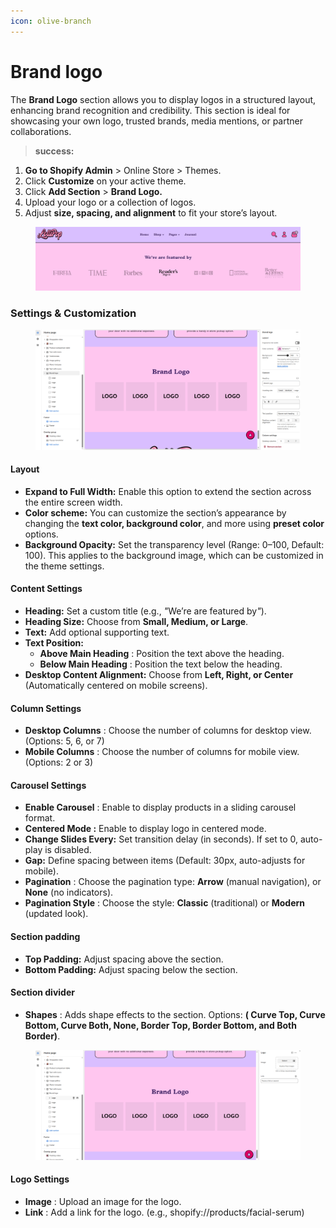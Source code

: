 ```yaml
---
icon: olive-branch
---
```


# Brand logo

The **Brand Logo** section allows you to display logos in a structured layout, enhancing brand recognition and credibility. This section is ideal for showcasing your own logo, trusted brands, media mentions, or partner collaborations.

> **success:** 
1. **Go to Shopify Admin** > Online Store > Themes.
2. Click **Customize** on your active theme.
3. Click **Add Section** > **Brand Logo.**
4. Upload your logo or a collection of logos.
5. Adjust **size, spacing, and alignment** to fit your store’s layout.


<figure><img src="../.gitbook/assets/Brandlogo-01.jpg" alt=""><figcaption></figcaption></figure>

### **Settings & Customization**

<figure><img src="../.gitbook/assets/brandogo.png" alt=""><figcaption></figcaption></figure>

#### **Layout** <a href="#layout" id="layout"></a>

* **Expand to Full Width:** Enable this option to extend the section across the entire screen width.
* **Color scheme:** You can customize the section’s appearance by changing the **text color, background color**, and more using **preset color** options.
* **Background Opacity:** Set the transparency level (Range: 0–100, Default: 100). This applies to the background image, which can be customized in the theme settings.

#### **Content Settings**

* **Heading:** Set a custom title (e.g., _"_&#x57;e’re are featured b&#x79;_"_).
* **Heading Size:** Choose from **Small, Medium, or Large**.
* **Text:** Add optional supporting text.
* **Text Position:**
  * **Above Main Heading** : Position the text above the heading.
  * **Below Main Heading** : Position the text below the heading.
* **Desktop Content Alignment:** Choose from **Left, Right, or Center** (Automatically centered on mobile screens).

#### **Column Settings**

* **Desktop Columns** : Choose the number of columns for desktop view. (Options: 5, 6, or 7)
* **Mobile Columns** : Choose the number of columns for mobile view. (Options: 2 or 3)

#### **Carousel Settings** <a href="#carousel-settings" id="carousel-settings"></a>

* **Enable Carousel** : Enable to display products in a sliding carousel format.
* **Centered Mode :**  Enable to display logo in centered mode.
* **Change Slides Every:** Set transition delay (in seconds). If set to 0, auto-play is disabled.
* **Gap:** Define spacing between items (Default: 30px, auto-adjusts for mobile).
* **Pagination** : Choose the pagination type: **Arrow** (manual navigation), or **None** (no indicators).
* **Pagination Style** : Choose the style: **Classic** (traditional) or **Modern** (updated look).

#### Section padding <a href="#section-padding" id="section-padding"></a>

* **Top Padding:** Adjust spacing above the section.
* **Bottom Padding:** Adjust spacing below the section.

#### Section divider

* **Shapes** : Adds shape effects to the section. Options: **( Curve Top, Curve Bottom, Curve Both, None, Border Top, Border Bottom, and Both Border)**.

<figure><img src="../.gitbook/assets/brandlogo-.png" alt=""><figcaption></figcaption></figure>

#### **Logo Settings**

* **Image** : Upload an image for the logo.&#x20;
* **Link** : Add a link for the logo. (e.g., shopify://products/facial-serum)
